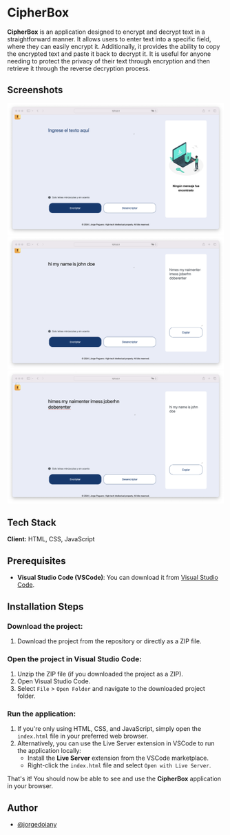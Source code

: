 # CipherBox

**CipherBox** is an application designed to encrypt and decrypt text in a straightforward manner. It allows users to enter text into a specific field, where they can easily encrypt it. Additionally, it provides the ability to copy the encrypted text and paste it back to decrypt it. It is useful for anyone needing to protect the privacy of their text through encryption and then retrieve it through the reverse decryption process.

## Screenshots

![App Screenshot](./recursos/start-img.png)
![App Screenshot](./recursos/encripted-img.png)
![App Screenshot](./recursos/decripted-img.png)

## Tech Stack

**Client:** HTML, CSS, JavaScript

## Prerequisites

- **Visual Studio Code (VSCode)**: You can download it from [Visual Studio Code](https://code.visualstudio.com/).

## Installation Steps

### Download the project:

1. Download the project from the repository or directly as a ZIP file.

### Open the project in Visual Studio Code:

1. Unzip the ZIP file (if you downloaded the project as a ZIP).
2. Open Visual Studio Code.
3. Select `File` > `Open Folder` and navigate to the downloaded project folder.

### Run the application:

1. If you're only using HTML, CSS, and JavaScript, simply open the `index.html` file in your preferred web browser.
2. Alternatively, you can use the Live Server extension in VSCode to run the application locally:
   - Install the **Live Server** extension from the VSCode marketplace.
   - Right-click the `index.html` file and select `Open with Live Server`.

That's it! You should now be able to see and use the **CipherBox** application in your browser.

## Author

- [@jorgedoiany](https://github.com/jorgedoiany)

